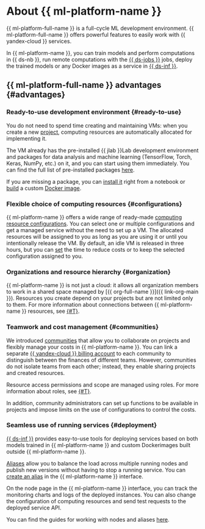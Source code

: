# About {{ ml-platform-name }}

{{ ml-platform-full-name }} is a full-cycle ML development environment. {{ ml-platform-full-name }} offers powerful features to easily work with {{ yandex-cloud }} services.

In {{ ml-platform-name }}, you can train models and perform computations in {{ ds-nb }}, run remote computations with the [{{ ds-jobs }}](jobs/index.md) jobs, deploy the trained models or any Docker images as a service in [{{ ds-inf }}](#deployment).

## {{ ml-platform-full-name }} advantages {#advantages}

### Ready-to-use development environment {#ready-to-use}

You do not need to spend time creating and maintaining VMs: when you create a new [project](project.md), computing resources are automatically allocated for implementing it.

The VM already has the pre-installed {{ jlab }}Lab development environment and packages for data analysis and machine learning (TensorFlow, Torch, Keras, NumPy, etc.) on it, and you can start using them immediately. You can find the full list of pre-installed packages [here](preinstalled-packages.md).

If you are missing a package, you can [install it](../operations/projects/install-dependencies.md) right from a notebook or [build](../operations/user-images.md) a custom [Docker image](docker.md).

### Flexible choice of computing resources {#configurations}

{{ ml-platform-name }} offers a wide range of ready-made [computing resource configurations](configurations.md). You can select one or multiple configurations and get a managed service without the need to set up a VM. The allocated resources will be assigned to you as long as you are using it or until you intentionally release the VM. By default, an idle VM is released in three hours, but you can [set](../operations/projects/update.md) the time to reduce costs or to keep the selected configuration assigned to you.

### Organizations and resource hierarchy {#organization}

{{ ml-platform-name }} is not just a cloud: it allows all organization members to work in a shared space managed by [{{ org-full-name }}]({{ link-org-main }}). Resources you create depend on your projects but are not limited only to them. For more information about connections between {{ ml-platform-name }} resources, see [{#T}](resource-model.md).

### Teamwork and cost management {#communities}

We introduced [communities](community.md) that allow you to collaborate on projects and flexibly manage your costs in {{ ml-platform-name }}. You can link a separate [{{ yandex-cloud }} billing account](../../billing/concepts/billing-account.md) to each community to distinguish between the finances of different teams. However, communities do not isolate teams from each other; instead, they enable sharing projects and created resources.

Resource access permissions and scope are managed using roles. For more information about roles, see [{#T}](../security/index.md).

In addition, community administrators can set up functions to be available in projects and impose limits on the use of configurations to control the costs.

### Seamless use of running services {#deployment}

[{{ ds-inf }}](deploy/index.md) provides easy-to-use tools for deploying services based on both models trained in {{ ml-platform-name }} and custom Dockerimages built outside {{ ml-platform-name }}.

[Aliases](deploy/index.md#alias) allow you to balance the load across multiple running nodes and publish new versions without having to stop a running service. You can [create an alias](../operations/deploy/alias-create.md) in the {{ ml-platform-name }} interface.

On the node page in the {{ ml-platform-name }} interface, you can track the monitoring charts and logs of the deployed instances. You can also change the configuration of computing resources and send test requests to the deployed service API.

You can find the guides for working with nodes and aliases [here](../operations/index.md#deploy).